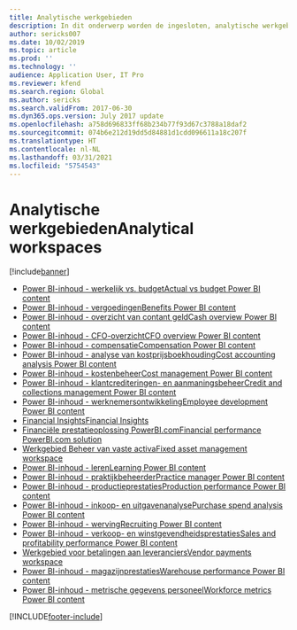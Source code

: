 ```yaml
---
title: Analytische werkgebieden
description: In dit onderwerp worden de ingesloten, analytische werkgebieden genoemd die beschikbaar zijn en wordt aangegeven waar u er meer informatie over kunt vinden.
author: sericks007
ms.date: 10/02/2019
ms.topic: article
ms.prod: ''
ms.technology: ''
audience: Application User, IT Pro
ms.reviewer: kfend
ms.search.region: Global
ms.author: sericks
ms.search.validFrom: 2017-06-30
ms.dyn365.ops.version: July 2017 update
ms.openlocfilehash: a758d696833ff68b234b77f93d67c3788a18daf2
ms.sourcegitcommit: 074b6e212d19dd5d84881d1cdd096611a18c207f
ms.translationtype: HT
ms.contentlocale: nl-NL
ms.lasthandoff: 03/31/2021
ms.locfileid: "5754543"
---
```

# <a name="analytical-workspaces"></a><span data-ttu-id="24dec-103">Analytische werkgebieden</span><span class="sxs-lookup"><span data-stu-id="24dec-103">Analytical workspaces</span></span>
[!include[banner](../includes/banner.md)]

- [<span data-ttu-id="24dec-104">Power BI-inhoud - werkelijk vs. budget</span><span class="sxs-lookup"><span data-stu-id="24dec-104">Actual vs budget Power BI content</span></span>](ledger-budgets-power-bi.md)
- [<span data-ttu-id="24dec-105">Power BI-inhoud - vergoedingen</span><span class="sxs-lookup"><span data-stu-id="24dec-105">Benefits Power BI content</span></span>](benefits-power-bi.md)
- [<span data-ttu-id="24dec-106">Power BI-inhoud - overzicht van contant geld</span><span class="sxs-lookup"><span data-stu-id="24dec-106">Cash overview Power BI content</span></span>](../../../finance/cash-bank-management/Cash-Overview-Power-BI-content.md)
- [<span data-ttu-id="24dec-107">Power BI-inhoud - CFO-overzicht</span><span class="sxs-lookup"><span data-stu-id="24dec-107">CFO overview Power BI content</span></span>](CFO-power-bi.md)
- [<span data-ttu-id="24dec-108">Power BI-inhoud -  compensatie</span><span class="sxs-lookup"><span data-stu-id="24dec-108">Compensation Power BI content</span></span>](compensation-power-bi.md)
- [<span data-ttu-id="24dec-109">Power BI-inhoud - analyse van kostprijsboekhouding</span><span class="sxs-lookup"><span data-stu-id="24dec-109">Cost accounting analysis Power BI content</span></span>](cost-accounting-analysis-content-pack.md) 
- [<span data-ttu-id="24dec-110">Power BI-inhoud - kostenbeheer</span><span class="sxs-lookup"><span data-stu-id="24dec-110">Cost management Power BI content</span></span>](cost-management-content-pack.md)
- [<span data-ttu-id="24dec-111">Power BI-inhoud - klantcrediteringen- en aanmaningsbeheer</span><span class="sxs-lookup"><span data-stu-id="24dec-111">Credit and collections management Power BI content</span></span>](../../../finance/accounts-receivable/credit-collections-power-bi.md)
- [<span data-ttu-id="24dec-112">Power BI-inhoud - werknemersontwikkeling</span><span class="sxs-lookup"><span data-stu-id="24dec-112">Employee development Power BI content</span></span>](employee-development-PBI.md) 
- [<span data-ttu-id="24dec-113">Financial Insights</span><span class="sxs-lookup"><span data-stu-id="24dec-113">Financial Insights</span></span>](financial-insights.md)
- [<span data-ttu-id="24dec-114">Financiële prestatieoplossing PowerBI.com</span><span class="sxs-lookup"><span data-stu-id="24dec-114">Financial performance PowerBI.com solution</span></span>](financial-performance-power-bi-content-pack.md)
- [<span data-ttu-id="24dec-115">Werkgebied Beheer van vaste activa</span><span class="sxs-lookup"><span data-stu-id="24dec-115">Fixed asset management workspace</span></span>](../../../finance/fixed-assets/Fixed-asset-management-workspace.md)
- [<span data-ttu-id="24dec-116">Power BI-inhoud - leren</span><span class="sxs-lookup"><span data-stu-id="24dec-116">Learning Power BI content</span></span>](learning-power-bi.md)
- [<span data-ttu-id="24dec-117">Power BI-inhoud - praktijkbeheerder</span><span class="sxs-lookup"><span data-stu-id="24dec-117">Practice manager Power BI content</span></span>](practice-manager-power-bi.md)
- [<span data-ttu-id="24dec-118">Power BI-inhoud - productieprestaties</span><span class="sxs-lookup"><span data-stu-id="24dec-118">Production performance Power BI content</span></span>](production-performance-power-bi.md)
- [<span data-ttu-id="24dec-119">Power BI-inhoud - inkoop- en uitgavenanalyse</span><span class="sxs-lookup"><span data-stu-id="24dec-119">Purchase spend analysis Power BI content</span></span>](purchase-content-pack-for-power-bi.md) 
- [<span data-ttu-id="24dec-120">Power BI-inhoud - werving</span><span class="sxs-lookup"><span data-stu-id="24dec-120">Recruiting Power BI content</span></span>](recruiting-analysis-power-bi-content-pack.md) 
- [<span data-ttu-id="24dec-121">Power BI-inhoud - verkoop- en winstgevendheidsprestaties</span><span class="sxs-lookup"><span data-stu-id="24dec-121">Sales and profitability performance Power BI content</span></span>](sales-profitability-performance-content-pack.md)
- [<span data-ttu-id="24dec-122">Werkgebied voor betalingen aan leveranciers</span><span class="sxs-lookup"><span data-stu-id="24dec-122">Vendor payments workspace</span></span>](../../../finance/accounts-payable/Vendor-payments-workspace.md)
- [<span data-ttu-id="24dec-123">Power BI-inhoud - magazijnprestaties</span><span class="sxs-lookup"><span data-stu-id="24dec-123">Warehouse performance Power BI content</span></span>](warehouse-power-bi-content.md)
- [<span data-ttu-id="24dec-124">Power BI-inhoud - metrische gegevens personeel</span><span class="sxs-lookup"><span data-stu-id="24dec-124">Workforce metrics Power BI content</span></span>](workforce-analysis-power-bi-content-pack.md)


[!INCLUDE[footer-include](../../../includes/footer-banner.md)]
